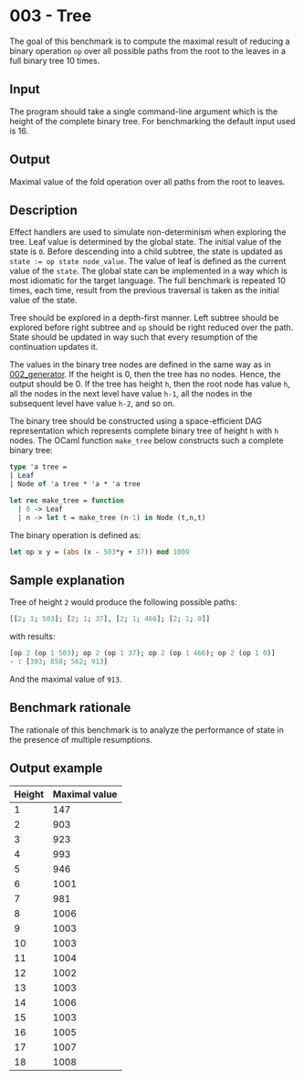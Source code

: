 # 003 - Tree

The goal of this benchmark is to compute the maximal result of reducing a binary operation `op` over all possible paths from the root to the leaves in a full binary tree 10 times.

## Input

The program should take a single command-line argument which is the height of the complete binary tree. For benchmarking the default input used is 16.

## Output

Maximal value of the fold operation over all paths from the root to leaves.

## Description

Effect handlers are used to simulate non-determinism when exploring the tree.
Leaf value is determined by the global state.
The initial value of the state is `0`.
Before descending into a child subtree, the state is updated as `state := op state node_value`.
The value of leaf is defined as the current value of the `state`.
The global state can be implemented in a way which is most idiomatic for the target language.
The full benchmark is repeated 10 times, each time, result from the previous traversal is taken as the initial value of the state.

Tree should be explored in a depth-first manner. Left subtree should be explored before right subtree and `op`
should be right reduced over the path. State should be updated in way such that every resumption of the continuation updates it.

The values in the binary tree nodes are defined in the same way as in [002_generator](./002_generator.md). If the height is 0,
then the tree has no nodes. Hence, the output should be 0. If the tree has
height `h`, then the root node has value `h`, all the nodes in the next level
have value `h-1`, all the nodes in the subsequent level have value `h-2`, and so
on.

The binary tree should be constructed using a space-efficient DAG representation
which represents complete binary tree of height `h` with `h` nodes. The OCaml
function `make_tree` below constructs such a complete binary tree:

```ocaml
type 'a tree =
| Leaf
| Node of 'a tree * 'a * 'a tree

let rec make_tree = function
  | 0 -> Leaf
  | n -> let t = make_tree (n-1) in Node (t,n,t)
```

The binary operation is defined as:

```ocaml
let op x y = (abs (x - 503*y + 37)) mod 1009
```

## Sample explanation

Tree of height `2` would produce the following possible paths:

```ocaml
[[2; 1; 503]; [2; 1; 37], [2; 1; 466]; [2; 1; 0]] 
```

with results:

```ocaml
[op 2 (op 1 503); op 2 (op 1 37); op 2 (op 1 466); op 2 (op 1 0)]
- : [393; 858; 562; 913]
```

And the maximal value of `913`.

## Benchmark rationale

The rationale of this benchmark is to analyze the performance of state in the presence of multiple resumptions.

## Output example

| Height | Maximal value |
|--------|---------------|
| 1  |  147 |
| 2  |  903 |
| 3  |  923 |
| 4  |  993 |
| 5  |  946 |
| 6  | 1001 |
| 7  |  981 |
| 8  | 1006 |
| 9  | 1003 |
| 10 | 1003 |
| 11 | 1004 |
| 12 | 1002 |
| 13 | 1003 |
| 14 | 1006 |
| 15 | 1003 |
| 16 | 1005 |
| 17 | 1007 |
| 18 | 1008 |
